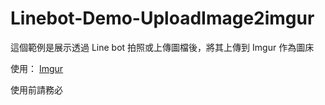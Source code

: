 
# Linebot-Demo-UploadImage2imgur

這個範例是展示透過 Line bot 拍照或上傳圖檔後，將其上傳到 Imgur 作為圖床

使用：
[Imgur](https://i.imgur.com/rTLys7o.png)

使用前請務必
